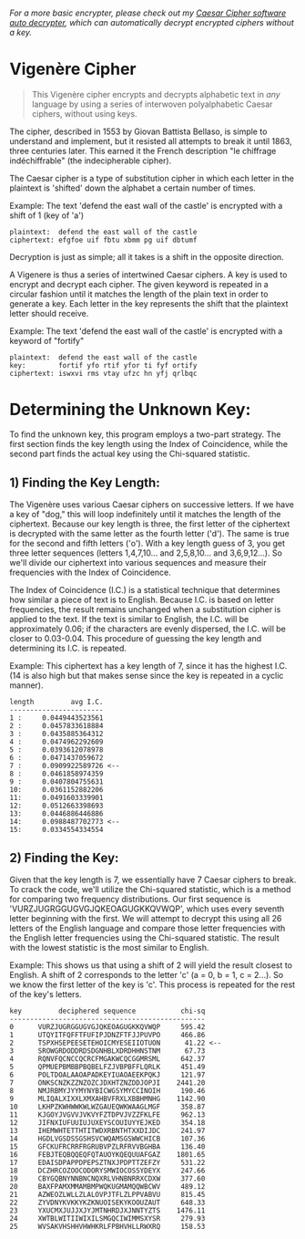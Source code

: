 ###### For a more basic encrypter, please check out my [Caesar Cipher software auto decrypter](https://github.com/Verisimilitude11/Caesar-Cipher-Decrypter), which can automatically decrypt encrypted ciphers without a key.

# Vigenère Cipher
> This Vigenère cipher encrypts and decrypts alphabetic text in _*any*_ language by using a series of interwoven polyalphabetic Caesar ciphers, without using keys.

The cipher, described in 1553 by Giovan Battista Bellaso, is simple to understand and implement, but it resisted all attempts to break it until 1863, three centuries later. This earned it the French description "le chiffrage indéchiffrable" (the indecipherable cipher).

The Caesar cipher is a type of substitution cipher in which each letter in the plaintext is 'shifted' down the alphabet a certain number of times.

Example: The text 'defend the east wall of the castle' is encrypted with a shift of 1 (key of 'a')
```
plaintext:  defend the east wall of the castle
ciphertext: efgfoe uif fbtu xbmm pg uif dbtumf
```
Decryption is just as simple; all it takes is a shift in the opposite direction.

A Vigenere is thus a series of intertwined Caesar ciphers. A key is used to encrypt and decrypt each cipher. The given keyword is repeated in a circular fashion until it matches the length of the plain text in order to generate a key. Each letter in the key represents the shift that the plaintext letter should receive.

Example: The text 'defend the east wall of the castle' is encrypted with a keyword of "fortify"
```
plaintext:  defend the east wall of the castle
key:        fortif yfo rtif yfor ti fyf ortify 
ciphertext: iswxvi rms vtay ufzc hn yfj qrlbqc
```

# Determining the Unknown Key:
To find the unknown key, this program employs a two-part strategy. The first section finds the key length using the Index of Coincidence, while the second part finds the actual key using the Chi-squared statistic.

## 1) Finding the Key Length:
The Vigenère uses various Caesar ciphers on successive letters. If we have a key of "dog," this will loop indefinitely until it matches the length of the ciphertext. Because our key length is three, the first letter of the ciphertext is decrypted with the same letter as the fourth letter ('d'). The same is true for the second and fifth letters ('o'). With a key length guess of 3, you get three letter sequences (letters 1,4,7,10... and 2,5,8,10... and 3,6,9,12...). So we'll divide our ciphertext into various sequences and measure their frequencies with the Index of Coincidence.

The Index of Coincidence (I.C.) is a statistical technique that determines how similar a piece of text is to English. Because I.C. is based on letter frequencies, the result remains unchanged when a substitution cipher is applied to the text. If the text is similar to English, the I.C. will be approximately 0.06; if the characters are evenly dispersed, the I.C. will be closer to 0.03-0.04. This procedure of guessing the key length and determining its I.C. is repeated.

Example: This ciphertext has a key length of 7, since it has the highest I.C. (14 is also high but that makes sense since the key is repeated in a cyclic manner).

```
length         avg I.C.
-----------------------
1 :     0.0449443523561
2 :     0.0457833618884
3 :     0.0435885364312
4 :     0.0474962292609
5 :     0.0393612078978
6 :     0.0471437059672
7 :     0.0909922589726 <--
8 :     0.0461858974359
9 :     0.0407804755631
10:     0.0361152882206
11:     0.0491603339901
12:     0.0512663398693
13:     0.0446886446886
14:     0.0988487702773 <--
15:     0.0334554334554
```

## 2) Finding the Key:
Given that the key length is 7, we essentially have 7 Caesar ciphers to break. To crack the code, we'll utilize the Chi-squared statistic, which is a method for comparing two frequency distributions. Our first sequence is 'VURZJUGRGGUGVGJQKEOAGUGKKQVWQP', which uses every seventh letter beginning with the first. We will attempt to decrypt this using all 26 letters of the English language and compare those letter frequencies with the English letter frequencies using the Chi-squared statistic. The result with the lowest statistic is the most similar to English.

Example: This shows us that using a shift of 2 will yield the result closest to English.  A shift of 2 corresponds to the letter 'c' (a = 0, b = 1, c = 2...).  So we know the first letter of the key is 'c'.  This process is repeated for the rest of the key's letters.
```
key         deciphered sequence           chi-sq
------------------------------------------------
0      VURZJUGRGGUGVGJQKEOAGUGKKQVWQP     595.42
1      UTQYITFQFFTFUFIPJDNZFTFJJPUVPO     466.86
2      TSPXHSEPEESETEHOICMYESEIIOTUON      41.22 <--
3      SROWGRDODDRDSDGNHBLXDRDHHNSTNM      67.73
4      RQNVFQCNCCQCRCFMGAKWCQCGGMRSML     642.37
5      QPMUEPBMBBPBQBELFZJVBPBFFLQRLK     451.49
6      POLTDOALAAOAPADKEYIUAOAEEKPQKJ     121.97
7      ONKSCNZKZZNZOZCJDXHTZNZDDJOPJI    2441.20
8      NMJRBMYJYYMYNYBICWGSYMYCCINOIH     190.46
9      MLIQALXIXXLXMXAHBVFRXLXBBHMNHG    1142.90
10     LKHPZKWHWWKWLWZGAUEQWKWAAGLMGF     358.87
11     KJGOYJVGVVJVKVYFZTDPVJVZZFKLFE     962.13
12     JIFNXIUFUUIUJUXEYSCOUIUYYEJKED     354.18
13     IHEMWHTETTHTITWDXRBNTHTXXDIJDC     241.97
14     HGDLVGSDSSGSHSVCWQAMSGSWWCHICB     107.36
15     GFCKUFRCRRFRGRUBVPZLRFRVVBGHBA     136.40
16     FEBJTEQBQQEQFQTAUOYKQEQUUAFGAZ    1801.65
17     EDAISDPAPPDPEPSZTNXJPDPTTZEFZY     531.22
18     DCZHRCOZOOCODORYSMWIOCOSSYDEYX     247.66
19     CBYGQBNYNNBNCNQXRLVHNBNRRXCDXW     377.60
20     BAXFPAMXMMAMBMPWQKUGMAMQQWBCWV     489.12
21     AZWEOZLWLLZLALOVPJTFLZLPPVABVU     815.45
22     ZYVDNYKVKKYKZKNUOISEKYKOOUZAUT     648.33
23     YXUCMXJUJJXJYJMTNHRDJXJNNTYZTS    1476.11
24     XWTBLWITIIWIXILSMGQCIWIMMSXYSR     279.93
25     WVSAKVHSHHVHWHKRLFPBHVHLLRWXRQ     158.53
```
